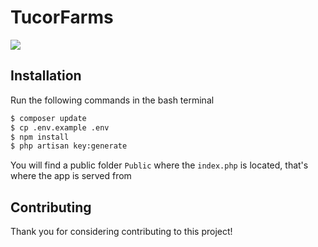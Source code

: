 
<p align="center">
<h1>TucorFarms</h1>
<a href="https://travis-ci.com/veeqtor/TucorFarms"><img src="https://travis-ci.com/veeqtor/TucorFarms.svg?branch=master"><a/> 
</p>

## Installation

Run the following commands in the bash terminal
```bash
$ composer update
$ cp .env.example .env
$ npm install
$ php artisan key:generate
```
You will find a public folder ``Public`` where the ``index.php`` is located, that's where the app is served from


## Contributing

Thank you for considering contributing to this project!
